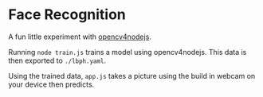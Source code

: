 # Face Recognition

A fun little experiment with [opencv4nodejs](https://www.npmjs.com/package/opencv4nodejs).

Running `node train.js` trains a model using opencv4nodejs. This data is then exported to `./lbph.yaml`.

Using the trained data, `app.js` takes a picture using the build in webcam on your device then predicts.
